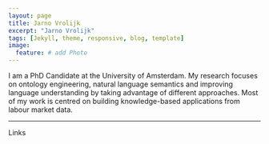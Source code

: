 ```yaml
---
layout: page
title: Jarno Vrolijk
excerpt: "Jarno Vrolijk"
tags: [Jekyll, theme, responsive, blog, template]
image:
  feature: # add Photo
---
```


I am a PhD Candidate at the University of Amsterdam. My research focuses on ontology engineering, natural language semantics and improving language understanding by taking advantage of different approaches. Most of my work is centred on building knowledge-based applications from labour market data.

---

Links
